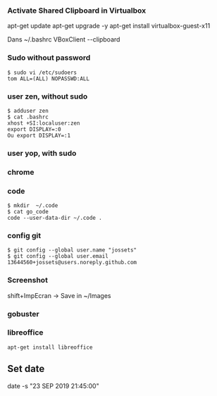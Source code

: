 ### Activate Shared Clipboard in Virtualbox

apt-get update
apt-get upgrade -y
apt-get install virtualbox-guest-x11

Dans ~/.bashrc
VBoxClient --clipboard





### Sudo without password

````
$ sudo vi /etc/sudoers
tom ALL=(ALL) NOPASSWD:ALL
````

### user zen, without sudo

````
$ adduser zen
$ cat .bashrc
xhost +SI:localuser:zen
export DISPLAY=:0
Ou export DISPLAY=:1
````



### user yop, with sudo


### chrome




### code

````
$ mkdir  ~/.code
$ cat go_code
code --user-data-dir ~/.code .
````

### config git

````
$ git config --global user.name "jossets"
$ git config --global user.email 13644560+jossets@users.noreply.github.com                                                                  
````


### Screenshot


shift+ImpEcran -> Save in ~/Images


### gobuster

### libreoffice


    apt-get install libreoffice


## Set date


date -s "23 SEP 2019 21:45:00"

